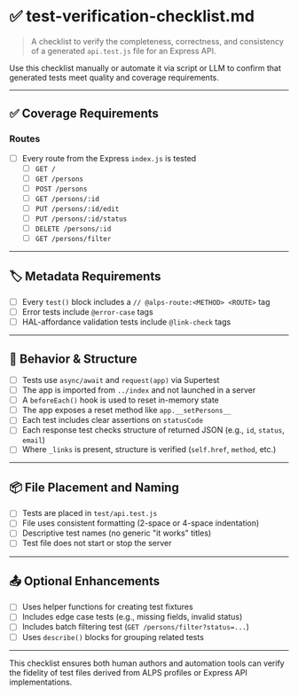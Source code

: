 # ✅ test-verification-checklist.md

> A checklist to verify the completeness, correctness, and consistency of a generated `api.test.js` file for an Express API.

Use this checklist manually or automate it via script or LLM to confirm that generated tests meet quality and coverage requirements.

---

## ✅ Coverage Requirements

### Routes

- [ ] Every route from the Express `index.js` is tested
  - [ ] `GET /`
  - [ ] `GET /persons`
  - [ ] `POST /persons`
  - [ ] `GET /persons/:id`
  - [ ] `PUT /persons/:id/edit`
  - [ ] `PUT /persons/:id/status`
  - [ ] `DELETE /persons/:id`
  - [ ] `GET /persons/filter`

---

## 🏷️ Metadata Requirements

- [ ] Every `test()` block includes a `// @alps-route:<METHOD> <ROUTE>` tag
- [ ] Error tests include `@error-case` tags
- [ ] HAL-affordance validation tests include `@link-check` tags

---

## 🧪 Behavior & Structure

- [ ] Tests use `async/await` and `request(app)` via Supertest
- [ ] The app is imported from `../index` and not launched in a server
- [ ] A `beforeEach()` hook is used to reset in-memory state
- [ ] The app exposes a reset method like `app.__setPersons__`
- [ ] Each test includes clear assertions on `statusCode`
- [ ] Each response test checks structure of returned JSON (e.g., `id`, `status`, `email`)
- [ ] Where `_links` is present, structure is verified (`self.href`, `method`, etc.)

---

## 📦 File Placement and Naming

- [ ] Tests are placed in `test/api.test.js`
- [ ] File uses consistent formatting (2-space or 4-space indentation)
- [ ] Descriptive test names (no generic "it works" titles)
- [ ] Test file does not start or stop the server

---

## 📤 Optional Enhancements

- [ ] Uses helper functions for creating test fixtures
- [ ] Includes edge case tests (e.g., missing fields, invalid status)
- [ ] Includes batch filtering test (`GET /persons/filter?status=...`)
- [ ] Uses `describe()` blocks for grouping related tests

---

This checklist ensures both human authors and automation tools can verify the fidelity of test files derived from ALPS profiles or Express API implementations.
